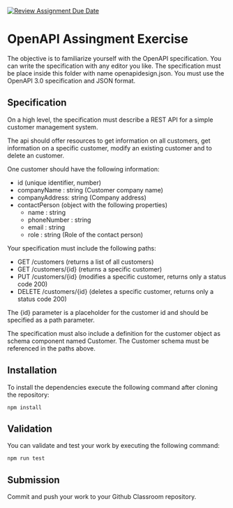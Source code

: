 [![Review Assignment Due Date](https://classroom.github.com/assets/deadline-readme-button-24ddc0f5d75046c5622901739e7c5dd533143b0c8e959d652212380cedb1ea36.svg)](https://classroom.github.com/a/WgeDQ3e4)
# OpenAPI Assingment Exercise

The objective is to familiarize yourself with the OpenAPI specification. You can 
write the specification with any editor you like. The specification must be place inside this folder with name openapidesign.json. You must use the OpenAPI 3.0 specification and JSON format.

## Specification

On a high level, the specification must describe a REST API for a simple
customer management system. 

The api should offer resources to get information on all customers, get information on a specific customer, modify an existing customer and to delete an customer.  

One customer should have the following information: 

- id (unique identifier, number)
- companyName : string (Customer company name)
- companyAddress: string (Company address)
- contactPerson (object with the following properties)
  - name : string
  - phoneNumber : string
  - email : string
  - role : string (Role of the contact person)

Your specification must include the following paths:

- GET /customers (returns a list of all customers)
- GET /customers/{id} (returns a specific customer)
- PUT /customers/{id} (modifies a specific customer, returns only a status code 200)
- DELETE /customers/{id} (deletes a specific customer, returns only a status code 200)

The {id} parameter is a placeholder for the customer id and should be specified as a path parameter. 

The specification must also include a definition for the customer object as schema component named Customer. The Customer schema must be referenced in the paths above.

## Installation

To install the dependencies execute the following command after cloning the repository:

```
npm install
```

## Validation
You can validate and test your work by executing the following command:

```
npm run test
```

## Submission
Commit and push your work to your Github Classroom repository. 

